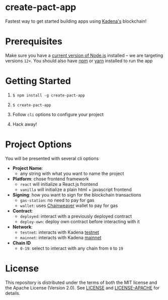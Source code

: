 create-pact-app
===============

Fastest way to get started building apps using [Kadena's](https://kadena.io/) blockchain!

Prerequisites
=============

Make sure you have a [current version of Node.js](https://nodejs.org/en/about/releases/) installed – we are targeting versions `12+`.
You should also have [npm](https://www.npmjs.com/) or [yarn](https://classic.yarnpkg.com/en/docs/cli/create/) installed to run the app


Getting Started
===============

1. `$ npm install -g create-pact-app`

2. `$ create-pact-app`

3. Follow `cli` options to configure your project

4. Hack away!

Project Options
===============

You will be presented with several cli options

- **Project Name**:
  - any string with what you want to name the project
- **Platform**: chose frontend framework
  - `react` will initialize a React.js frontend
  - `vanilla` will initialize a plain html + javascript frontend
- **Signing**: how you want to sign for the blockchain transactions
  - `gas-station`: no need to pay for gas
  - `wallet`: uses [Chainweaver](https://www.kadena.io/chainweaver) wallet to pay for gas
- **Contract**:
  - `deployed`: interact with a previously deployed contract
  - `deploy-own`: deploy own contract before interacting with it
- **Network**:
  - `testnet`: interacts with Kadena [testnet](https://explorer.chainweb.com/testnet)
  - `mainnet`: interacts with Kadena [mainnet](https://explorer.chainweb.com)
- **Chain ID**
  - `0-19`: select to interact with any chain from `0` to `19`

License
=======

This repository is distributed under the terms of both the MIT license and the Apache License (Version 2.0).
See [LICENSE](LICENSE) and [LICENSE-APACHE](LICENSE-APACHE) for details.

